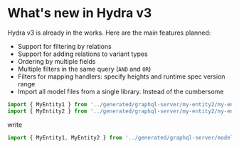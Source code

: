 # What's new in Hydra v3

Hydra v3 is already in the works. Here are the main features planned:

* Support for filtering by relations
* Support for adding relations to variant types
* Ordering by multiple fields
* Multiple filters in the same query \(`AND` and `OR`\)
* Filters for mapping handlers: specify heights and runtime spec version range
* Import all model files from a single library. Instead of the cumbersome

```typescript
import { MyEntity1 } from '../generated/graphql-server/my-entity2/my-entity2.model'
import { MyEntity2 } from '../generated/graphql-server/my-entity2/my-entity2.model'
```

write

```typescript
import { MyEntity1, MyEntity2 } from '../generated/graphql-server/model'
```


